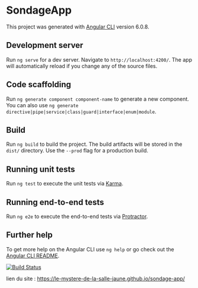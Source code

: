# SondageApp

This project was generated with [Angular CLI](https://github.com/angular/angular-cli) version 6.0.8.

## Development server

Run `ng serve` for a dev server. Navigate to `http://localhost:4200/`. The app will automatically reload if you change any of the source files.

## Code scaffolding

Run `ng generate component component-name` to generate a new component. You can also use `ng generate directive|pipe|service|class|guard|interface|enum|module`.

## Build

Run `ng build` to build the project. The build artifacts will be stored in the `dist/` directory. Use the `--prod` flag for a production build.

## Running unit tests

Run `ng test` to execute the unit tests via [Karma](https://karma-runner.github.io).

## Running end-to-end tests

Run `ng e2e` to execute the end-to-end tests via [Protractor](http://www.protractortest.org/).

## Further help

To get more help on the Angular CLI use `ng help` or go check out the [Angular CLI README](https://github.com/angular/angular-cli/blob/master/README.md).


[![Build Status](https://travis-ci.org/le-mystere-de-la-salle-jaune/sondage-app.svg?branch=master)](https://travis-ci.org/le-mystere-de-la-salle-jaune/sondage-app)

lien du site : <a href="https://le-mystere-de-la-salle-jaune.github.io/sondage-app/">https://le-mystere-de-la-salle-jaune.github.io/sondage-app/</a>


